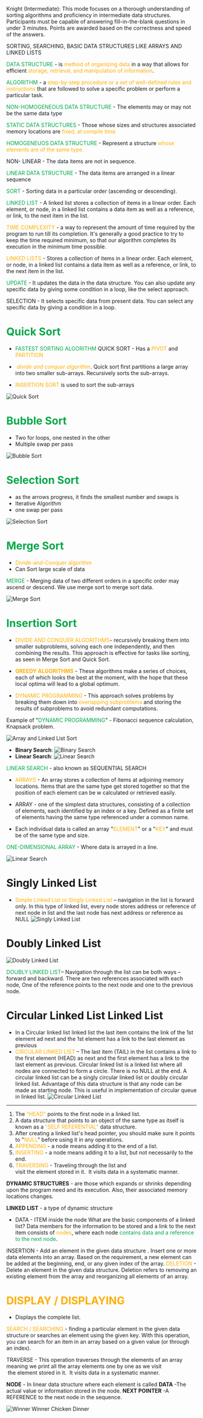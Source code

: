 Knight (Intermediate): This mode focuses on a thorough understanding of sorting algorithms and proficiency in intermediate data structures. Participants must be capable of answering fill-in-the-blank questions in under 3 minutes. Points are awarded based on the correctness and speed of the answers.

SORTING, SEARCHING, BASIC DATA STRUCTURES LIKE ARRAYS AND LINKED LISTS

<span style="color:rgb(0, 168, 73)">DATA STRUCTURE</span> - is<span style="color:rgb(255, 174, 0)"> method of organizing data</span> in a way that allows for efficient <span style="color:rgb(255, 174, 0)">storage, retrieval, and manipulation of information</span>.

<span style="color:rgb(0, 168, 73)">ALGORITHM</span> - a <span style="color:rgb(255, 174, 0)">step-by-step procedure or a set of well-defined rules and instructions</span> that are followed to solve a specific problem or perform a particular task.

<span style="color:rgb(0, 168, 73)">NON-HOMOGENEOUS DATA STRUCTURE</span> - The elements may or may not be the same data type

<span style="color:rgb(0, 168, 73)">STATIC DATA STRUCTURES</span> - Those whose sizes and structures associated memory locations are <span style="color:rgb(255, 174, 0)">fixed, at compile time.</span> 

<span style="color:rgb(0, 168, 73)">HOMOGENEUOS DATA STRUCTURE </span>-  Represent a structure <span style="color:rgb(255, 174, 0)">whose elements are of the same type. </span>

NON- LINEAR - The data items are not in sequence.

<span style="color:rgb(0, 168, 73)">LINEAR DATA STRUCTURE</span> - The data items are arranged in a linear sequence

<span style="color:rgb(0, 168, 73)">SORT</span> - Sorting data in a particular order (ascending or descending).

<span style="color:rgb(0, 168, 73)">LINKED LIST</span> -  A linked list stores a collection of items in a linear order. Each element, or node, in a linked list contains a data item as well as a reference, or link, to the next item in the list.

<span style="color:rgb(255, 174, 0)">TIME COMPLEXITY</span> - a way to represent the amount of time required by the program to run till its completion. It's generally a good practice to try to keep the time required minimum, so that our algorithm completes its execution in the minimum time possible.

<span style="color:rgb(255, 174, 0)">LINKED LISTS</span> - Stores a collection of items in a linear order. Each element, or node, in a linked list contains a data item as well as a reference, or link, to the next item in the list.

<span style="color:rgb(0, 168, 73)">UPDATE</span> - It updates the data in the data structure. You can also update any specific data by giving some condition in a loop, like the select approach.

SELECTION - It selects specific data from present data. You can select any specific data by giving a condition in a loop.

# <span style="color:rgb(0, 168, 73)">Quick Sort</span>

- <span style="color:rgb(0, 168, 73)"> FASTEST SORTING ALGORITHM</span>
QUICK SORT - Has a <span style="color:rgb(255, 174, 0)">PIVOT</span> and <span style="color:rgb(255, 174, 0)">PARTITION</span>
-  <span style="color:rgb(255, 174, 0)">*divide and conquer algorithm*</span>. 
		Quick sort first partitions a large array into two smaller sub-arrays. 
		Recursively sorts the sub-arrays.

- <span style="color:rgb(255, 174, 0)">INSERTION SORT</span> is used to sort the sub-arrays

![Quick Sort](/images/QuickSort.png)

# <span style="color:rgb(0, 168, 73)">Bubble Sort </span>
- Two for loops, one nested in the other
- Multiple swap per pass

![Bubble Sort](/images/BubbleSort.png)

# <span style="color:rgb(0, 168, 73)"><span style="color:rgb(0, 168, 73)">Selection Sort</span></span>
- as the arrows progress, it finds the smallest number and swaps is
- Iterative Algorithm
- one swap per pass

![Selection Sort](/images/SelectionSort.png)

# <span style="color:rgb(0, 168, 73)">Merge Sort</span>

- <span style="color:rgb(255, 174, 0)">Divide-and-Conquer algorithm</span>
- Can Sort large scale of data

<span style="color:rgb(0, 168, 73)">MERGE</span> - Merging data of two different orders in a specific order may ascend or descend. We use merge sort to merge sort data.

![Merge Sort](/images/MergeSort.png)

# <span style="color:rgb(0, 168, 73)">Insertion Sort</span>

- <span style="color:rgb(255, 174, 0)">DIVIDE AND CONQUER ALGORITHMS</span>-  recursively breaking them into smaller subproblems, solving each one independently, and then combining the results. This approach is effective for tasks like sorting, as seen in Merge Sort and Quick Sort.
 
- **<span style="color:rgb(255, 174, 0)">GREEDY ALGORITHMS</span>** - These algorithms make a series of choices, each of which looks the best at the moment, with the hope that these local optima will lead to a global optimum. 

- <span style="color:rgb(255, 174, 0)">DYNAMIC PROGRAMMING</span> - This approach solves problems by breaking them down into <span style="color:rgb(255, 174, 0)">overlapping subproblems</span> and storing the results of subproblems to avoid redundant computations. 

Example of "<span style="color:rgb(0, 168, 73)">DYNAMIC PROGRAMMING</span>" - Fibonacci sequence calculation, Knapsack problem.

![Array and Linked List Sort](/images/ArrayLinkedList.png)

- **Binary Search**:
![Binary Search](/images/BinarySearch.png)
- **Linear Search**: 
![Linear Search](/images/LinearSearch.png)

<span style="color:rgb(0, 168, 73)">LINEAR SEARCH</span> - also known as SEQUENTIAL SEARCH


- <span style="color:rgb(255, 174, 0)">ARRAYS</span> - An array stores a collection of items at adjoining memory locations. Items that are the same type get stored together so that the position of each element can be w calculated or retrieved easily. 

- ARRAY -  one of the simplest data structures, consisting of a collection of elements, each identified by an index or a key. Defined as a finite set of elements having the same type referenced under a common name.

- Each individual data is called an array "<span style="color:rgb(255, 174, 0)">ELEMENT</span>" or a "<span style="color:rgb(255, 174, 0)">KEY</span>" and must be of the same type and size.

<span style="color:rgb(0, 168, 73)">ONE-DIMENSIONAL ARRAY</span> - Where data is arrayed in a line.


![Linear Search](/images/LinearSearch.png)
 
 # **Singly Linked List**
- <span style="color:rgb(255, 174, 0)">Simple Linked List or Singly Linked List</span> – navigation in the list is forward only. In this type of linked list, every node stores address or reference of next node in list and the last node has next address or reference as NULL
![Singly Linked List](/images/SinglyLinkedList.png)

# **Doubly Linked List**

![Doubly Linked List](/images/DoublyLinkedList.png)

 <span style="color:rgb(0, 168, 73)">DOUBLY LINKED LIST</span>– Navigation through the list can be both ways – forward and backward. There are two references associated with each node, One of the reference points to the next node and one to the previous node. 

# **Circular Linked List Linked List**

- In a Circular linked list linked list the last item contains the link of the 1st element ad next and the 1st element has a link to the last element as previous
- <span style="color:rgb(255, 174, 0)">CIRCULAR LINKED LIST</span> – The last item (TAIL) in the list contains a link to the first element (HEAD) as next and the first element has a link to the last element as previous. Circular linked list is a linked list where all nodes are connected to form a circle. There is no NULL at the end. A circular linked list can be a singly circular linked list or doubly circular linked list. Advantage of this data structure is that any node can be made as starting node. This is useful in implementation of circular queue in linked list.
![Circular Linked List](/images/CircularLinkedList.png)
____________________________________________________________________
1. The <span style="color:rgb(255, 174, 0)">"HEAD"</span> points to the first node in a linked list.
2. A data structure that points to an object of the same type as itself is known as a <span style="color:rgb(255, 174, 0)">"SELF REFERENTIAL"</span> data structure.
3. After creating a linked list's head pointer, you should make sure it points to "<span style="color:rgb(255, 174, 0)"><span style="color:rgb(255, 174, 0)">NULL</span></span>" before using it in any operations.
4. <span style="color:rgb(255, 174, 0)">APPENDING</span> - a node means adding it to the end of a list.
5. <span style="color:rgb(255, 174, 0)">INSERTING</span> - a node means adding it to a list, but not necessarily to the end.
6. <span style="color:rgb(255, 174, 0)">TRAVERSING</span> - Traveling through the list and visit the element stored in it.  It visits data in a systematic manner.

**DYNAMIC STRUCTURES** - are those which expands or shrinks depending upon the program need and its execution. Also, their associated memory locations changes. 

**LINKED LIST** - a type of dynamic structure

- DATA  - ITEM inside the node
What are the basic components of a linked list?
	Data members for the information to be stored and a link to the next item
		consists of <span style="color:rgb(0, 168, 73)"><span style="color:rgb(255, 174, 0)">nodes</span></span>, where each node <span style="color:rgb(0, 168, 73)">contains data and a reference to the next node</span>.

INSERTION - Add an element in the given data structure . Insert one or more data elements into an array. Based on the requirement, a new element can be added at the beginning, end, or any given index of the array.
<span style="color:rgb(255, 174, 0)">DELETION </span>- Delete an element in the given data structure. Deletion refers to removing an existing element from the array and reorganizing all elements of an array.
# <span style="color:rgb(255, 174, 0)">DISPLAY / DISPLAYING</span>
- Displays the complete list.


<span style="color:rgb(255, 174, 0)">SEARCH / SEARCHING</span> -  finding a particular element in the given data structure or searches an element using the given key. With this operation, you can search for an item in an array based on a given value (or through an index).

TRAVERSE -  This operation traverses through the elements of an array meaning we print all the array elements one by one as we visit  the element stored in it.  It visits data in a systematic manner.

**NODE** - In linear data structure where each element is called 
 **DATA** -The actual value or information stored in the node.
 **NEXT POINTER** -A REFERENCE to the next node in the sequence.


![Winner Winner Chicken Dinner](/images/WinnerWinnerChickenDinner.png)
